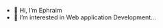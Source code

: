 - 👋 Hi, I’m Ephraim
- 👀 I’m interested in Web application Development...

<!---
Ephraim06/Ephraim06 is a ✨ special ✨ repository because its `README.md` (this file) appears on your GitHub profile.
You can click the Preview link to take a look at your changes.
--->
